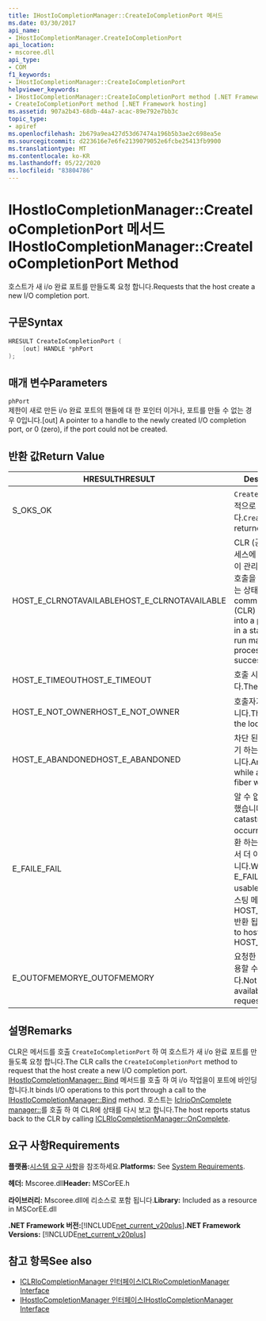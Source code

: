 ```yaml
---
title: IHostIoCompletionManager::CreateIoCompletionPort 메서드
ms.date: 03/30/2017
api_name:
- IHostIoCompletionManager.CreateIoCompletionPort
api_location:
- mscoree.dll
api_type:
- COM
f1_keywords:
- IHostIoCompletionManager::CreateIoCompletionPort
helpviewer_keywords:
- IHostIoCompletionManager::CreateIoCompletionPort method [.NET Framework hosting]
- CreateIoCompletionPort method [.NET Framework hosting]
ms.assetid: 907a2b43-68db-44a7-acac-89e792e7bb3c
topic_type:
- apiref
ms.openlocfilehash: 2b679a9ea427d53d67474a196b5b3ae2c698ea5e
ms.sourcegitcommit: d223616e7e6fe2139079052e6fcbe25413fb9900
ms.translationtype: MT
ms.contentlocale: ko-KR
ms.lasthandoff: 05/22/2020
ms.locfileid: "83804786"
---
```

# <a name="ihostiocompletionmanagercreateiocompletionport-method"></a><span data-ttu-id="b7fd0-102">IHostIoCompletionManager::CreateIoCompletionPort 메서드</span><span class="sxs-lookup"><span data-stu-id="b7fd0-102">IHostIoCompletionManager::CreateIoCompletionPort Method</span></span>
<span data-ttu-id="b7fd0-103">호스트가 새 i/o 완료 포트를 만들도록 요청 합니다.</span><span class="sxs-lookup"><span data-stu-id="b7fd0-103">Requests that the host create a new I/O completion port.</span></span>  
  
## <a name="syntax"></a><span data-ttu-id="b7fd0-104">구문</span><span class="sxs-lookup"><span data-stu-id="b7fd0-104">Syntax</span></span>  
  
```cpp  
HRESULT CreateIoCompletionPort (  
    [out] HANDLE *phPort  
);  
```  
  
## <a name="parameters"></a><span data-ttu-id="b7fd0-105">매개 변수</span><span class="sxs-lookup"><span data-stu-id="b7fd0-105">Parameters</span></span>  
 `phPort`  
 <span data-ttu-id="b7fd0-106">제한이 새로 만든 i/o 완료 포트의 핸들에 대 한 포인터 이거나, 포트를 만들 수 없는 경우 0입니다.</span><span class="sxs-lookup"><span data-stu-id="b7fd0-106">[out] A pointer to a handle to the newly created I/O completion port, or 0 (zero), if the port could not be created.</span></span>  
  
## <a name="return-value"></a><span data-ttu-id="b7fd0-107">반환 값</span><span class="sxs-lookup"><span data-stu-id="b7fd0-107">Return Value</span></span>  
  
|<span data-ttu-id="b7fd0-108">HRESULT</span><span class="sxs-lookup"><span data-stu-id="b7fd0-108">HRESULT</span></span>|<span data-ttu-id="b7fd0-109">Description</span><span class="sxs-lookup"><span data-stu-id="b7fd0-109">Description</span></span>|  
|-------------|-----------------|  
|<span data-ttu-id="b7fd0-110">S_OK</span><span class="sxs-lookup"><span data-stu-id="b7fd0-110">S_OK</span></span>|<span data-ttu-id="b7fd0-111">`CreateIoCompletionPort`성공적으로 반환 되었습니다.</span><span class="sxs-lookup"><span data-stu-id="b7fd0-111">`CreateIoCompletionPort` returned successfully.</span></span>|  
|<span data-ttu-id="b7fd0-112">HOST_E_CLRNOTAVAILABLE</span><span class="sxs-lookup"><span data-stu-id="b7fd0-112">HOST_E_CLRNOTAVAILABLE</span></span>|<span data-ttu-id="b7fd0-113">CLR (공용 언어 런타임)이 프로세스에 로드 되지 않았거나 CLR이 관리 코드를 실행할 수 없거나 호출을 성공적으로 처리할 수 없는 상태에 있습니다.</span><span class="sxs-lookup"><span data-stu-id="b7fd0-113">The common language runtime (CLR) has not been loaded into a process, or the CLR is in a state in which it cannot run managed code or process the call successfully.</span></span>|  
|<span data-ttu-id="b7fd0-114">HOST_E_TIMEOUT</span><span class="sxs-lookup"><span data-stu-id="b7fd0-114">HOST_E_TIMEOUT</span></span>|<span data-ttu-id="b7fd0-115">호출 시간이 초과 되었습니다.</span><span class="sxs-lookup"><span data-stu-id="b7fd0-115">The call timed out.</span></span>|  
|<span data-ttu-id="b7fd0-116">HOST_E_NOT_OWNER</span><span class="sxs-lookup"><span data-stu-id="b7fd0-116">HOST_E_NOT_OWNER</span></span>|<span data-ttu-id="b7fd0-117">호출자가 잠금을 소유 하지 않습니다.</span><span class="sxs-lookup"><span data-stu-id="b7fd0-117">The caller does not own the lock.</span></span>|  
|<span data-ttu-id="b7fd0-118">HOST_E_ABANDONED</span><span class="sxs-lookup"><span data-stu-id="b7fd0-118">HOST_E_ABANDONED</span></span>|<span data-ttu-id="b7fd0-119">차단 된 스레드나 파이버에서 대기 하는 동안 이벤트를 취소 했습니다.</span><span class="sxs-lookup"><span data-stu-id="b7fd0-119">An event was canceled while a blocked thread or fiber was waiting on it.</span></span>|  
|<span data-ttu-id="b7fd0-120">E_FAIL</span><span class="sxs-lookup"><span data-stu-id="b7fd0-120">E_FAIL</span></span>|<span data-ttu-id="b7fd0-121">알 수 없는 치명적인 오류가 발생 했습니다.</span><span class="sxs-lookup"><span data-stu-id="b7fd0-121">An unknown catastrophic failure occurred.</span></span> <span data-ttu-id="b7fd0-122">메서드가 E_FAIL 반환 하는 경우 해당 프로세스 내에서 더 이상 CLR을 사용할 수 없습니다.</span><span class="sxs-lookup"><span data-stu-id="b7fd0-122">When a method returns E_FAIL, the CLR is no longer usable within the process.</span></span> <span data-ttu-id="b7fd0-123">호스팅 메서드를 이후에 호출 하면 HOST_E_CLRNOTAVAILABLE 반환 됩니다.</span><span class="sxs-lookup"><span data-stu-id="b7fd0-123">Subsequent calls to hosting methods return HOST_E_CLRNOTAVAILABLE.</span></span>|  
|<span data-ttu-id="b7fd0-124">E_OUTOFMEMORY</span><span class="sxs-lookup"><span data-stu-id="b7fd0-124">E_OUTOFMEMORY</span></span>|<span data-ttu-id="b7fd0-125">요청한 리소스를 할당 하는 데 사용할 수 있는 메모리가 부족 합니다.</span><span class="sxs-lookup"><span data-stu-id="b7fd0-125">Not enough memory was available to allocate the requested resource.</span></span>|  
  
## <a name="remarks"></a><span data-ttu-id="b7fd0-126">설명</span><span class="sxs-lookup"><span data-stu-id="b7fd0-126">Remarks</span></span>  
 <span data-ttu-id="b7fd0-127">CLR은 메서드를 호출 `CreateIoCompletionPort` 하 여 호스트가 새 i/o 완료 포트를 만들도록 요청 합니다.</span><span class="sxs-lookup"><span data-stu-id="b7fd0-127">The CLR calls the `CreateIoCompletionPort` method to request that the host create a new I/O completion port.</span></span> <span data-ttu-id="b7fd0-128">[IHostIoCompletionManager:: Bind](../../../../docs/framework/unmanaged-api/hosting/ihostiocompletionmanager-bind-method.md) 메서드를 호출 하 여 i/o 작업을이 포트에 바인딩합니다.</span><span class="sxs-lookup"><span data-stu-id="b7fd0-128">It binds I/O operations to this port through a call to the [IHostIoCompletionManager::Bind](../../../../docs/framework/unmanaged-api/hosting/ihostiocompletionmanager-bind-method.md) method.</span></span> <span data-ttu-id="b7fd0-129">호스트는 [IclrioOnComplete manager::](iclriocompletionmanager-oncomplete-method.md)를 호출 하 여 CLR에 상태를 다시 보고 합니다.</span><span class="sxs-lookup"><span data-stu-id="b7fd0-129">The host reports status back to the CLR by calling [ICLRIoCompletionManager::OnComplete](iclriocompletionmanager-oncomplete-method.md).</span></span>  
  
## <a name="requirements"></a><span data-ttu-id="b7fd0-130">요구 사항</span><span class="sxs-lookup"><span data-stu-id="b7fd0-130">Requirements</span></span>  
 <span data-ttu-id="b7fd0-131">**플랫폼:**[시스템 요구 사항](../../get-started/system-requirements.md)을 참조하세요.</span><span class="sxs-lookup"><span data-stu-id="b7fd0-131">**Platforms:** See [System Requirements](../../get-started/system-requirements.md).</span></span>  
  
 <span data-ttu-id="b7fd0-132">**헤더:** Mscoree.dll</span><span class="sxs-lookup"><span data-stu-id="b7fd0-132">**Header:** MSCorEE.h</span></span>  
  
 <span data-ttu-id="b7fd0-133">**라이브러리:** Mscoree.dll에 리소스로 포함 됩니다.</span><span class="sxs-lookup"><span data-stu-id="b7fd0-133">**Library:** Included as a resource in MSCorEE.dll</span></span>  
  
 <span data-ttu-id="b7fd0-134">**.NET Framework 버전:**[!INCLUDE[net_current_v20plus](../../../../includes/net-current-v20plus-md.md)]</span><span class="sxs-lookup"><span data-stu-id="b7fd0-134">**.NET Framework Versions:** [!INCLUDE[net_current_v20plus](../../../../includes/net-current-v20plus-md.md)]</span></span>  
  
## <a name="see-also"></a><span data-ttu-id="b7fd0-135">참고 항목</span><span class="sxs-lookup"><span data-stu-id="b7fd0-135">See also</span></span>

- [<span data-ttu-id="b7fd0-136">ICLRIoCompletionManager 인터페이스</span><span class="sxs-lookup"><span data-stu-id="b7fd0-136">ICLRIoCompletionManager Interface</span></span>](iclriocompletionmanager-interface.md)
- [<span data-ttu-id="b7fd0-137">IHostIoCompletionManager 인터페이스</span><span class="sxs-lookup"><span data-stu-id="b7fd0-137">IHostIoCompletionManager Interface</span></span>](ihostiocompletionmanager-interface.md)

